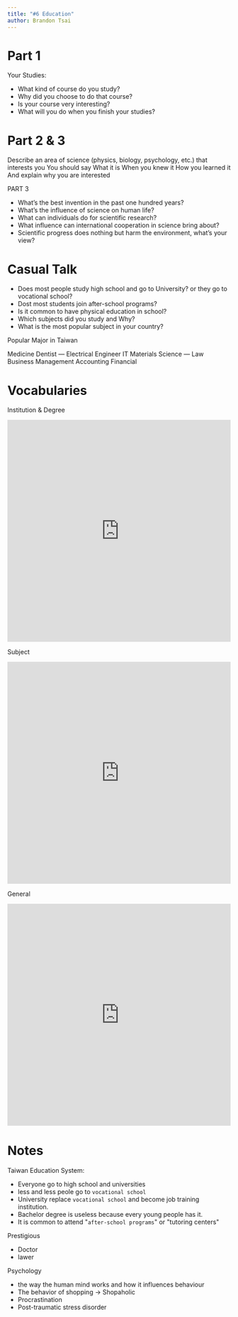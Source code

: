 ```yaml
---
title: "#6 Education"
author: Brandon Tsai
---
```


Part 1
======

Your Studies:
- What kind of course do you study?
- Why did you choose to do that course?
- Is your course very interesting?
- What will you do when you finish your studies?

Part 2 & 3
===========

Describe an area of science (physics, biology, psychology, etc.) that interests you
You should say
What it is
When you knew it
How you learned it
And explain why you are interested

PART 3

- What’s the best invention in the past one hundred years?
- What’s the influence of science on human life?
- What can individuals do for scientific research?
- What influence can international cooperation in science bring about?
- Scientific progress does nothing but harm the environment, what’s your view?


Casual Talk
=========

- Does most people study high school and go to University? or they go to vocational school?
- Dost most students join after-school programs?
- Is it common to have physical education in school?
- Which subjects did you study and Why?
- What is the most popular subject in your country?

Popular Major in Taiwan

Medicine
Dentist
—
Electrical Engineer
IT
Materials Science
—
Law
Business Management
Accounting
Financial 



Vocabularies
========

Institution & Degree
<iframe src="https://quizlet.com/509704729/flashcards/embed?i=7u4xy&x=1jj1" height="500" width="100%" style="border:0"></iframe>


Subject
<iframe src="https://quizlet.com/491173683/flashcards/embed?i=7u4xy&x=1jj1" height="500" width="100%" style="border:0"></iframe>

General

<iframe src="https://quizlet.com/491185213/flashcards/embed?i=7u4xy&x=1jj1" height="500" width="100%" style="border:0"></iframe>


Notes
=====

Taiwan Education System:
- Everyone go to high school and universities
- less and less peole go to `vocational school`
- University replace `vocational school` and become job training institution.
- Bachelor degree is useless because every young people has it.
- It is common to attend "`after-school programs`" or "tutoring centers"

Prestigious
- Doctor
- lawer

Psychology
- the way the human mind works and how it influences behaviour
- The behavior of shopping -> Shopaholic
- Procrastination
- Post-traumatic stress disorder
